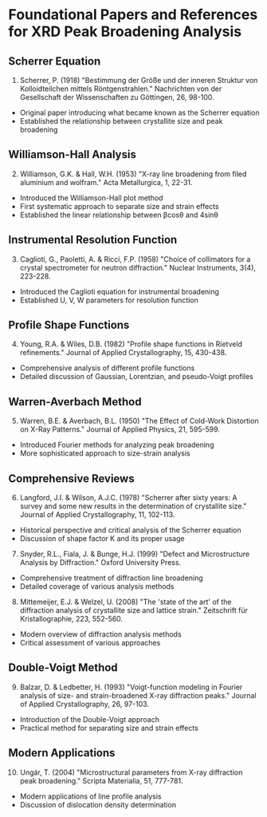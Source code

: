 # Foundational Papers and References for XRD Peak Broadening Analysis

## Scherrer Equation
1. Scherrer, P. (1918) "Bestimmung der Größe und der inneren Struktur von Kolloidteilchen mittels Röntgenstrahlen." Nachrichten von der Gesellschaft der Wissenschaften zu Göttingen, 26, 98-100.
- Original paper introducing what became known as the Scherrer equation
- Established the relationship between crystallite size and peak broadening

## Williamson-Hall Analysis
2. Williamson, G.K. & Hall, W.H. (1953) "X-ray line broadening from filed aluminium and wolfram." Acta Metallurgica, 1, 22-31.
- Introduced the Williamson-Hall plot method
- First systematic approach to separate size and strain effects
- Established the linear relationship between βcosθ and 4sinθ

## Instrumental Resolution Function
3. Caglioti, G., Paoletti, A. & Ricci, F.P. (1958) "Choice of collimators for a crystal spectrometer for neutron diffraction." Nuclear Instruments, 3(4), 223-228.
- Introduced the Caglioti equation for instrumental broadening
- Established U, V, W parameters for resolution function

## Profile Shape Functions
4. Young, R.A. & Wiles, D.B. (1982) "Profile shape functions in Rietveld refinements." Journal of Applied Crystallography, 15, 430-438.
- Comprehensive analysis of different profile functions
- Detailed discussion of Gaussian, Lorentzian, and pseudo-Voigt profiles

## Warren-Averbach Method
5. Warren, B.E. & Averbach, B.L. (1950) "The Effect of Cold-Work Distortion on X-Ray Patterns." Journal of Applied Physics, 21, 595-599.
- Introduced Fourier methods for analyzing peak broadening
- More sophisticated approach to size-strain analysis

## Comprehensive Reviews
6. Langford, J.I. & Wilson, A.J.C. (1978) "Scherrer after sixty years: A survey and some new results in the determination of crystallite size." Journal of Applied Crystallography, 11, 102-113.
- Historical perspective and critical analysis of the Scherrer equation
- Discussion of shape factor K and its proper usage

7. Snyder, R.L., Fiala, J. & Bunge, H.J. (1999) "Defect and Microstructure Analysis by Diffraction." Oxford University Press.
- Comprehensive treatment of diffraction line broadening
- Detailed coverage of various analysis methods

8. Mittemeijer, E.J. & Welzel, U. (2008) "The 'state of the art' of the diffraction analysis of crystallite size and lattice strain." Zeitschrift für Kristallographie, 223, 552-560.
- Modern overview of diffraction analysis methods
- Critical assessment of various approaches

## Double-Voigt Method
9. Balzar, D. & Ledbetter, H. (1993) "Voigt-function modeling in Fourier analysis of size- and strain-broadened X-ray diffraction peaks." Journal of Applied Crystallography, 26, 97-103.
- Introduction of the Double-Voigt approach
- Practical method for separating size and strain effects

## Modern Applications
10. Ungár, T. (2004) "Microstructural parameters from X-ray diffraction peak broadening." Scripta Materialia, 51, 777-781.
- Modern applications of line profile analysis
- Discussion of dislocation density determination
